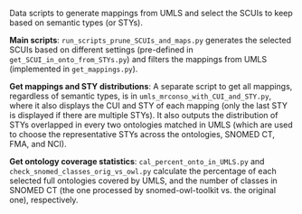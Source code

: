 Data scripts to generate mappings from UMLS and select the SCUIs to keep based on semantic types (or STYs).

**Main scripts**: `run_scripts_prune_SCUIs_and_maps.py` generates the selected SCUIs based on different settings (pre-defined in `get_SCUI_in_onto_from_STYs.py`) and filters the mappings from UMLS (implemented in `get_mappings.py`).

**Get mappings and STY distributions**: A separate script to get all mappings, regardless of semantic types, is in `umls_mrconso_with_CUI_and_STY.py`, where it also displays the CUI and STY of each mapping  (only the last STY is displayed if there are multiple STYs). It also outputs the distribution of STYs overlapped in every two ontologies matched in UMLS (which are used to choose the representative STYs across the ontologies, SNOMED CT, FMA, and NCI).

**Get ontology coverage statistics**: `cal_percent_onto_in_UMLS.py` and `check_snomed_classes_orig_vs_owl.py` calculate the percentage of each selected full ontologies covered by UMLS, and the number of classes in SNOMED CT (the one processed by snomed-owl-toolkit vs. the original one), respectively.
